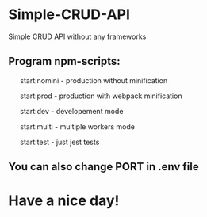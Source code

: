 # Simple-CRUD-API
Simple CRUD API without any frameworks

<h2>Program npm-scripts: </h2>
<ul>start:nomini - production without minification</ul>
<ul>start:prod - production with webpack minification</ul>
<ul>start:dev - developement mode</ul>
<ul>start:multi - multiple workers mode</ul>
<ul>start:test - just jest tests</ul>
</ul>

<h2>You can also change PORT in .env file</h2>

<h1>Have a nice day!</h1>
